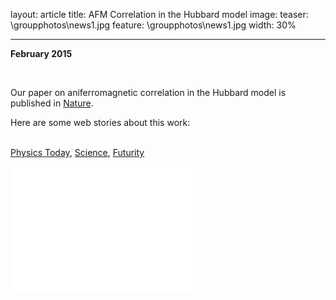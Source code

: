 layout: article
title: AFM Correlation in the Hubbard model
image:
  teaser: \groupphotos\news1.jpg
  feature: \groupphotos\news1.jpg
  width: 30%

---

<tr>
<td>
<p><strong>February 2015&nbsp;</strong>&nbsp;&nbsp;</p>
<p>&nbsp;</p>
<p>Our paper on aniferromagnetic correlation in the Hubbard model is published in&nbsp;<a href="http://www.nature.com/nature/journal/v519/n7542/full/nature14223.html" target="_blank">Nature</a>.</p>
<p>Here are some web stories about this work:</p>
<p><br><a href="http://scitation.aip.org/content/aip/magazine/physicstoday/news/news-picks/cold-atom-experiment-mimics-aspect-of-high-temperature-superconductivity-a-news-pick-post?TRACK=RSS&amp;utm_source=feedburner&amp;utm_medium=twitter&amp;utm_campaign=Feed%3A+pt6dailyedition+%28Physics+Today+Daily+Edition%29">Physics Today</a>,&nbsp;<a href="http://news.sciencemag.org/physics/2015/02/step-closer-explaining-high-temperature-superconductivity">Science</a>,&nbsp;<a href="http://www.futurity.org/ultracold-atoms-superconductors-864402/" target="_blank">Futurity</a></p>
</td>
<td style="text-align: center; vertical-align: middle;"><iframe src="News_files/14BLzXaTFaE.html" allowfullscreen="" frameborder="0" height="200" width="300"></iframe></td>
</tr>